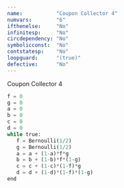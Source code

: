 ```yaml
---
name:           "Coupon Collector 4"
numvars:        "6"
ifthenelse:     "No"
infinitesp:     "No"
circdependency: "No"
symbolicconst:  "No"
contstatesp:    "No"
loopguard:      "(true)"
defective:      "No"
---
```


Coupon Collector 4 

```python
f = 0
g = 0
a = 0
b = 0
c = 0
d = 0
while true:
   f = Bernoulli(1/2)
   g = Bernoulli(1/2)
   a = a + (1-a)*f*g
   b = b + (1-b)*f*(1-g)
   c = c + (1-c)*(1-f)*g
   d = d + (1-d)*(1-f)*(1-g)
end
```

<div id="myDiv"><!-- Plotly chart will be drawn inside this DIV --></div>
  <script>
    var x = [];
    var y = [];
    var z = [];
    var u = [];
    var o = [];
    var l = [];
    
    var sim = 1000;
    var n   = 100;
    
    var f   = 0;
    var g   = 0;
    var a   = 0;
    var b   = 0;
    var c   = 0;
    var d   = 0;
    for (var i = 0; i < sim; i++) {
       f = 0;
       c = 0;
       d = 0; 
       for (var j = 0; j < n; j++){
          if (Math.random() < 0.5){
             f = 1;
          }else{
             f = 0;
          }
          if (Math.random() < 0.5){
             g = 1;
          }else{
             g = 0;
          }
          a = a + (1-a)*f*g;
          b = b + (1-b)*f*(1-g);
          c = c + (1-c)*(1-f)*g;
          d = d + (1-d)*(1-f)*(1-g);
       }
       x[i] = f;
       y[i] = g;
       z[i] = a;
       u[i] = b;
       o[i] = c;
       l[i] = d;
    } 
    var trace1 = {
      x: x,
      name: 'Variable f',
       type: 'histogram',
			histnorm: 'probability',
			  marker: { 
			     color: "rgba(255, 100, 102, 0.7)", 
                 line: { color:  "rgba(255, 100, 102, 1)", 
                         width: 1
                 }
              
              },
              autobinx: false, 
              xbins: { 
                 size: 1 
              }
    };
    var trace2 = {
      x: y,
      name: 'Variable g',
       type: 'histogram',
			histnorm: 'probability',
			   marker: {
			       color: "rgba(100, 200, 102, 0.7)",
			       line: { color:  "rgba(100, 200, 102, 1)", 
                      width: 1 } 
              },
              autobinx: false, 
              xbins: { 
                 size: 1 
              }
    };
    var trace3 = {
      x: z,
      name: 'Variable a',
       type: 'histogram',
			histnorm: 'probability',
			  marker: { 
			     color: "rgba(155, 100, 102, 0.7)", 
                 line: { color:  "rgba(155, 100, 102, 1)", 
                         width: 1
                 }
              
              },
              autobinx: false, 
              xbins: { 
                 size: 1 
              }
    };
    var trace4 = {
      x: u,
      name: 'Variable b',
       type: 'histogram',
			histnorm: 'probability',
			  marker: { 
			     color: "rgba(155, 100, 50, 0.7)", 
                 line: { color:  "rgba(155, 100, 50, 1)", 
                         width: 1
                 }
              
              },
              autobinx: false, 
              xbins: { 
                 size: 1 
              }
    };
    var trace5 = {
      x: o,
      name: 'Variable c',
       type: 'histogram',
			histnorm: 'probability',
			  marker: { 
			     color: "rgba(55, 50, 102, 0.7)", 
                 line: { color:  "rgba(55, 50, 102, 1)", 
                         width: 1
                 }
              
              },
              autobinx: false, 
              xbins: { 
                 size: 1 
              }
    };
    var trace6 = {
      x: l,
      name: 'Variable d',
       type: 'histogram',
			histnorm: 'probability',
			  marker: { 
			     color: "rgba(55, 100, 102, 0.7)", 
                 line: { color:  "rgba(55, 100, 102, 1)", 
                         width: 1
                 }
              
              },
              autobinx: false, 
              xbins: { 
                 size: 1 
              }
    };
    var data = [trace1,trace2,trace3,trace4,trace5,trace6];
    var layout = {
      bargap: 0.05, 
      bargroupgap: 0.2, 
      barmode: "overlay", 
      title: "Sampled Results (Num. simulations: 1000, Num. iterations: 100)", 
      xaxis: {title: "Value"}, 
      yaxis: {title: "Probability"}
    }
    Plotly.newPlot('myDiv', data, layout);
     
  </script>
